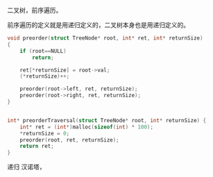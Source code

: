 









二叉树，前序遍历。

前序遍历的定义就是用递归定义的，二叉树本身也是用递归定义的。
```c
void preorder(struct TreeNode* root, int* ret, int* returnSize)
{
    if (root==NULL)
        return;

    ret[*returnSize] = root->val;
    (*returnSize)++;

    preorder(root->left, ret, returnSize);
    preorder(root->right, ret, returnSize);
}


int* preorderTraversal(struct TreeNode* root, int* returnSize) {
    int* ret = (int*)malloc(sizeof(int) * 100);
    *returnSize = 0;
    preorder(root, ret, returnSize);
    return ret;
}
```

递归 汉诺塔，

```c


```








